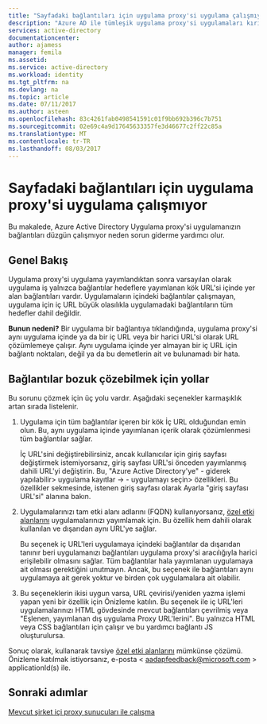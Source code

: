 ```yaml
---
title: "Sayfadaki bağlantıları için uygulama proxy'si uygulama çalışmıyor | Microsoft Docs"
description: "Azure AD ile tümleşik uygulama proxy'si uygulamaları kırık bağlantılı sorunlarını giderme"
services: active-directory
documentationcenter: 
author: ajamess
manager: femila
ms.assetid: 
ms.service: active-directory
ms.workload: identity
ms.tgt_pltfrm: na
ms.devlang: na
ms.topic: article
ms.date: 07/11/2017
ms.author: asteen
ms.openlocfilehash: 83c4261fab0498541591c01f9bb692b396c7b751
ms.sourcegitcommit: 02e69c4a9d17645633357fe3d46677c2ff22c85a
ms.translationtype: MT
ms.contentlocale: tr-TR
ms.lasthandoff: 08/03/2017
---
```

# <a name="links-on-the-page-dont-work-for-an-application-proxy-application"></a>Sayfadaki bağlantıları için uygulama proxy'si uygulama çalışmıyor

Bu makalede, Azure Active Directory Uygulama proxy'si uygulamanızın bağlantıları düzgün çalışmıyor neden sorun giderme yardımcı olur.

## <a name="overview"></a>Genel Bakış 
Uygulama proxy'si uygulama yayımlandıktan sonra varsayılan olarak uygulama iş yalnızca bağlantılar hedeflere yayımlanan kök URL'si içinde yer alan bağlantıları vardır. Uygulamaların içindeki bağlantılar çalışmayan, uygulama için iç URL büyük olasılıkla uygulamadaki bağlantıların tüm hedefler dahil değildir.

**Bunun nedeni?** Bir uygulama bir bağlantıya tıklandığında, uygulama proxy'si aynı uygulama içinde ya da bir iç URL veya bir harici URL'si olarak URL çözümlemeye çalışır. Aynı uygulama içinde yer almayan bir iç URL için bağlantı noktaları, değil ya da bu demetlerin ait ve bulunamadı bir hata.

## <a name="ways-you-can-resolve-broken-links"></a>Bağlantılar bozuk çözebilmek için yollar

Bu sorunu çözmek için üç yolu vardır. Aşağıdaki seçenekler karmaşıklık artan sırada listelenir.

1.  Uygulama için tüm bağlantılar içeren bir kök İç URL olduğundan emin olun. Bu, aynı uygulama içinde yayımlanan içerik olarak çözümlenmesi tüm bağlantılar sağlar.

    İç URL'sini değiştirebilirsiniz, ancak kullanıcılar için giriş sayfası değiştirmek istemiyorsanız, giriş sayfası URL'si önceden yayımlanmış dahili URL'yi değiştirin. Bu, "Azure Active Directory'ye" - giderek yapılabilir&gt; uygulama kayıtlar -&gt; - uygulamayı seçin&gt; özellikleri. Bu özellikler sekmesinde, istenen giriş sayfası olarak Ayarla "giriş sayfası URL'si" alanına bakın.

2.  Uygulamalarınızı tam etki alanı adlarını (FQDN) kullanıyorsanız, [özel etki alanlarını](https://docs.microsoft.com/azure/active-directory/active-directory-application-proxy-custom-domains) uygulamalarınızı yayımlamak için. Bu özellik hem dahili olarak kullanılan ve dışarıdan aynı URL'ye sağlar.

    Bu seçenek iç URL'leri uygulamaya içindeki bağlantılar da dışarıdan tanınır beri uygulamanızı bağlantıları uygulama proxy'si aracılığıyla harici erişilebilir olmasını sağlar. Tüm bağlantılar hala yayımlanan uygulamaya ait olması gerektiğini unutmayın. Ancak, bu seçenek ile bağlantıları aynı uygulamaya ait gerek yoktur ve birden çok uygulamalara ait olabilir.

3.  Bu seçeneklerin ikisi uygun varsa, URL çevirisi/yeniden yazma işlemi yapan yeni bir özellik için Önizleme katılın. Bu seçenek ile iç URL'leri uygulamalarınızı HTML gövdesinde mevcut bağlantıları çevrilmiş veya "Eşlenen, yayımlanan dış uygulama Proxy URL'lerini". Bu yalnızca HTML veya CSS bağlantıları için çalışır ve bu yardımcı bağlantı JS oluşturulursa. 

Sonuç olarak, kullanarak tavsiye [özel etki alanlarını](https://docs.microsoft.com/azure/active-directory/active-directory-application-proxy-custom-domains) mümkünse çözümü. Önizleme katılmak istiyorsanız, e-posta < aadapfeedback@microsoft.com > applicationId(s) ile.

## <a name="next-steps"></a>Sonraki adımlar
[Mevcut şirket içi proxy sunucuları ile çalışma](application-proxy-working-with-proxy-servers.md)

